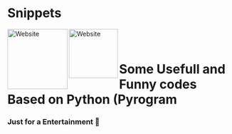 # Snippets

[<img align="left" alt="Website" width="135px" src="https://www.python.org/static/community_logos/python-logo-inkscape.svg" />][website]
[<img align="left" alt="Website" width="110px" src="https://i.imgur.com/BOgY9ai.png" />][website]

<br />

<br />




# Some Usefull and Funny codes Based on Python (Pyrogram 
### Just for a Entertainment 🤣

[website]: https://visi.tk/professor
